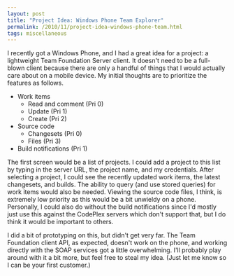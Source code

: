 ```yaml
---
layout: post
title: "Project Idea: Windows Phone Team Explorer"
permalink: /2010/11/project-idea-windows-phone-team.html
tags: miscellaneous
---
```


I recently got a Windows Phone, and I had a great idea for a project: a lightweight Team Foundation Server client. It
doesn't need to be a full-blown client because there are only a handful of things that I would actually care about on a
mobile device. My initial thoughts are to prioritize the features as follows.

* Work items
    * Read and comment (Pri 0)
    * Update (Pri 1)
    * Create (Pri 2)
* Source code
    * Changesets (Pri 0)
    * Files (Pri 3)
* Build notifications (Pri 1)

The first screen would be a list of projects. I could add a project to this list by typing in the server URL, the
project name, and my credentials. After selecting a project, I could see the recently updated work items, the latest
changesets, and builds. The ability to query (and use stored queries) for work items would also be needed. Viewing the
source code files, I think, is extremely low priority as this would be a bit unwieldy on a phone. Personally, I could
also do without the build notifications since I'd mostly just use this against the CodePlex servers which don't support
that, but I do think it would be important to others.

I did a bit of prototyping on this, but didn't get very far. The Team Foundation client API, as expected, doesn't work
on the phone, and working directly with the SOAP services got a little overwhelming. I'll probably play around with it a
bit more, but feel free to steal my idea. (Just let me know so I can be your first customer.)
